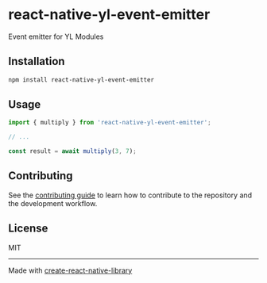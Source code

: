 # react-native-yl-event-emitter

Event emitter for YL Modules

## Installation

```sh
npm install react-native-yl-event-emitter
```

## Usage

```js
import { multiply } from 'react-native-yl-event-emitter';

// ...

const result = await multiply(3, 7);
```

## Contributing

See the [contributing guide](CONTRIBUTING.md) to learn how to contribute to the repository and the development workflow.

## License

MIT

---

Made with [create-react-native-library](https://github.com/callstack/react-native-builder-bob)
